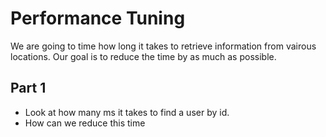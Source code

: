 # Performance Tuning
We are going to time how long it takes to retrieve information from vairous locations. Our goal is to reduce the time by as much as possible.

## Part 1
* Look at how many ms it takes to find a user by id.
* How can we reduce this time